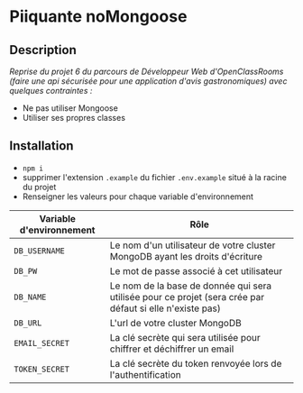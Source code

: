 # Piiquante noMongoose
##  Description
*Reprise du projet 6 du parcours de Développeur Web d'OpenClassRooms (faire une api sécurisée pour une application d'avis gastronomiques) avec quelques contraintes :*

 - Ne pas utiliser Mongoose
 - Utiliser ses propres classes

## Installation

 - `npm i`
 - supprimer l'extension `.example` du fichier `.env.example` situé à la racine du projet
 - Renseigner les valeurs pour chaque variable d'environnement
 
|Variable d'environnement |Rôle|
|--|--|
|`DB_USERNAME`|Le nom d'un utilisateur de votre cluster MongoDB ayant les droits d'écriture|
|`DB_PW`|Le mot de passe associé à cet utilisateur|
|`DB_NAME`|Le nom de la base de donnée qui sera utilisée pour ce projet (sera crée par défaut si elle n'existe pas)|
|`DB_URL`|L'url de votre cluster MongoDB|
|`EMAIL_SECRET`|La clé secrète qui sera utilisée pour chiffrer et déchiffrer un email|
|`TOKEN_SECRET`|La clé secrète du token renvoyée lors de l'authentification|